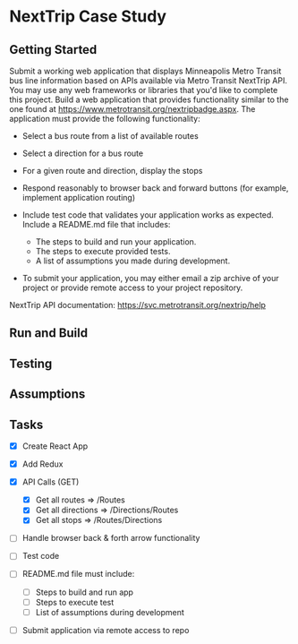 # NextTrip Case Study

## Getting Started
Submit a working web application that displays Minneapolis Metro Transit bus line information based on
APIs available via Metro Transit NextTrip API. You may use any web frameworks or libraries that you'd
like to complete this project. Build a web application that provides functionality similar to the one found
at https://www.metrotransit.org/nextripbadge.aspx. The application must provide the following
functionality:

* Select a bus route from a list of available routes
* Select a direction for a bus route
* For a given route and direction, display the stops
* Respond reasonably to browser back and forward buttons (for example, implement application
routing)
* Include test code that validates your application works as expected. Include a README.md file
that includes:
  * The steps to build and run your application.
  * The steps to execute provided tests.
  * A list of assumptions you made during development.

* To submit your application, you may either email a zip archive of your project or provide remote
access to your project repository.

NextTrip API documentation: https://svc.metrotransit.org/nextrip/help

## Run and Build

## Testing

## Assumptions

## Tasks
-[x] Create React App
-[x] Add Redux 
-[x] API Calls (GET)
    -[x] Get all routes => /Routes
    -[x] Get all directions => /Directions/Routes
    -[x] Get all stops => /Routes/Directions
-[ ] Handle browser back & forth arrow functionality
-[ ] Test code
-[ ] README.md file must include:
    -[ ] Steps to build and run app
    -[ ] Steps to execute test
    -[ ] List of assumptions during development
-[ ] Submit application via remote access to repo

